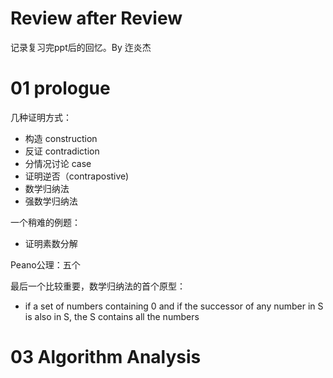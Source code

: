 # Review after Review

记录复习完ppt后的回忆。By 迮炎杰

# 01 prologue

几种证明方式：

- 构造 construction 
- 反证 contradiction
- 分情况讨论 case
- 证明逆否（contrapostive)
- 数学归纳法
- 强数学归纳法



一个稍难的例题：

- 证明素数分解



Peano公理：五个

最后一个比较重要，数学归纳法的首个原型：

- if a set of numbers containing 0 and if the successor of any number in S is also in S, the S contains all the numbers



# 03 Algorithm Analysis








